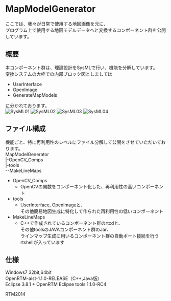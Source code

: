 MapModelGenerator
=================
ここでは、我々が日常で使用する地図画像を元に、  
プログラム上で使用する地図モデルデータへと変換するコンポーネント群を公開しています。  


概要
--------
本コンポーネント群は、理論設計をSysMLで行い、機能を分解しています。  
変換システムの大枠での内部ブロック図としましては  
* UserInterface  
* OpenImage  
* GenerateMapModels

に分かれております。  
![SysML01](http://www.sic.shibaura-it.ac.jp/~ma13055/内部ブロック図_地図モデル生成_)
![SysML02](http://www.sic.shibaura-it.ac.jp/~ma13055/内部ブロック図_地図モデル変換_)
![SysML03](http://www.sic.shibaura-it.ac.jp/~ma13055/内部ブロック図_正規マップ変換_)
![SysML04](http://www.sic.shibaura-it.ac.jp/~ma13055/内部ブロック図_ラインマップ変換_)

ファイル構成
--------
機能ごと、特に再利用性のレベルにファイル分解して公開をさせていただいております。  
MapModelGenerator  
|-OpenCV_Comps  
|-tools  
--MakeLineMaps

* OpenCV_Comps
    * OpenCVの関数をコンポーネント化した、再利用性の高いコンポーネント
* tools
    * UserInterface, OpenImageと、  
その他簡易地図生成に特化して作られた再利用性の低いコンポーネント
* MakeLineMaps
    * C++で作成されているコンポーネント群のrtcdと、  
その他toolsのJAVAコンポーネント群のJar、  
ラインマップ生成に用いるコンポーネント群の自動ポート接続を行うrtshellが入っています


仕様
--------
Windows7 32bit,64bit  
OpenRTM-aist-1.1.0-RELEASE（C++,Java版)  
Eclipse 3.8.1 + OpenRTM Eclipse tools 1.1.0-RC4


RTM2014
